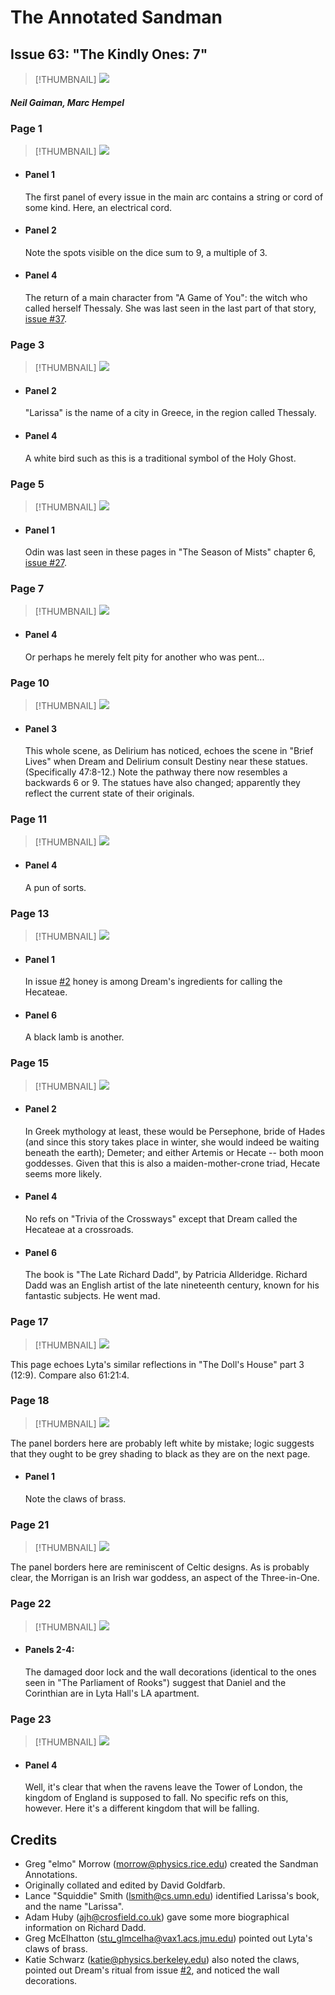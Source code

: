 # The Annotated Sandman

## Issue 63: "The Kindly Ones: 7"

> [!THUMBNAIL] ![](thumbnails/sandman.63/page00.jpg)

##### Neil Gaiman, Marc Hempel

### Page 1

> [!THUMBNAIL] ![](thumbnails/sandman.63/page01.jpg)

- #### Panel 1

  The first panel of every issue in the main arc contains a string or cord of some kind. Here, an electrical cord.

- #### Panel 2

  Note the spots visible on the dice sum to 9, a multiple of 3.

- #### Panel 4

  The return of a main character from "A Game of You": the witch who called herself Thessaly. She was last seen in the last part of that story, [issue #37](sandman.37.md).

### Page 3

> [!THUMBNAIL] ![](thumbnails/sandman.63/page03.jpg)

- #### Panel 2

  "Larissa" is the name of a city in Greece, in the region called Thessaly.

- #### Panel 4

  A white bird such as this is a traditional symbol of the Holy Ghost.

### Page 5

> [!THUMBNAIL] ![](thumbnails/sandman.63/page05.jpg)

- #### Panel 1

  Odin was last seen in these pages in "The Season of Mists" chapter 6, [issue #27](sandman.27.md).

### Page 7

> [!THUMBNAIL] ![](thumbnails/sandman.63/page07.jpg)

- #### Panel 4

  Or perhaps he merely felt pity for another who was pent...

### Page 10

> [!THUMBNAIL] ![](thumbnails/sandman.63/page10.jpg)

- #### Panel 3

  This whole scene, as Delirium has noticed, echoes the scene in "Brief Lives" when Dream and Delirium consult Destiny near these statues. (Specifically 47:8-12.) Note the pathway there now resembles a backwards 6 or 9. The statues have also changed; apparently they reflect the current state of their originals.

### Page 11

> [!THUMBNAIL] ![](thumbnails/sandman.63/page11.jpg)

- #### Panel 4

  A pun of sorts.

### Page 13

> [!THUMBNAIL] ![](thumbnails/sandman.63/page13.jpg)

- #### Panel 1

  In issue [#2](sandman.02.md) honey is among Dream's ingredients for calling the Hecateae.

- #### Panel 6

  A black lamb is another.

### Page 15

> [!THUMBNAIL] ![](thumbnails/sandman.63/page15.jpg)

- #### Panel 2

  In Greek mythology at least, these would be Persephone, bride of Hades (and since this story takes place in winter, she would indeed be waiting beneath the earth); Demeter; and either Artemis or Hecate -- both moon goddesses. Given that this is also a maiden-mother-crone triad, Hecate seems more likely.

- #### Panel 4

  No refs on "Trivia of the Crossways" except that Dream called the Hecateae at a crossroads.

- #### Panel 6

  The book is "The Late Richard Dadd", by Patricia Allderidge. Richard Dadd was an English artist of the late nineteenth century, known for his fantastic subjects. He went mad.

### Page 17

> [!THUMBNAIL] ![](thumbnails/sandman.63/page17.jpg)

This page echoes Lyta's similar reflections in "The Doll's House" part 3 (12:9). Compare also 61:21:4.

### Page 18

> [!THUMBNAIL] ![](thumbnails/sandman.63/page18.jpg)

The panel borders here are probably left white by mistake; logic suggests that they ought to be grey shading to black as they are on the next page.

- #### Panel 1

  Note the claws of brass.

### Page 21

> [!THUMBNAIL] ![](thumbnails/sandman.63/page21.jpg)

The panel borders here are reminiscent of Celtic designs. As is probably clear, the Morrigan is an Irish war goddess, an aspect of the Three-in-One.

### Page 22

> [!THUMBNAIL] ![](thumbnails/sandman.63/page22.jpg)

- #### Panels 2-4:

  The damaged door lock and the wall decorations (identical to the ones seen in "The Parliament of Rooks") suggest that Daniel and the Corinthian are in Lyta Hall's LA apartment.

### Page 23

> [!THUMBNAIL] ![](thumbnails/sandman.63/page23.jpg)

- #### Panel 4

  Well, it's clear that when the ravens leave the Tower of London, the kingdom of England is supposed to fall. No specific refs on this, however. Here it's a different kingdom that will be falling.

## Credits

- Greg "elmo" Morrow (morrow@physics.rice.edu) created the Sandman Annotations.
- Originally collated and edited by David Goldfarb.
- Lance "Squiddie" Smith (lsmith@cs.umn.edu) identified Larissa's book, and the name "Larissa".
- Adam Huby (ajh@crosfield.co.uk) gave some more biographical information on Richard Dadd.
- Greg McElhatton (stu_glmcelha@vax1.acs.jmu.edu) pointed out Lyta's claws of brass.
- Katie Schwarz (katie@physics.berkeley.edu) also noted the claws, pointed out Dream's ritual from issue [#2](sandman.02.md), and noticed the wall decorations.
